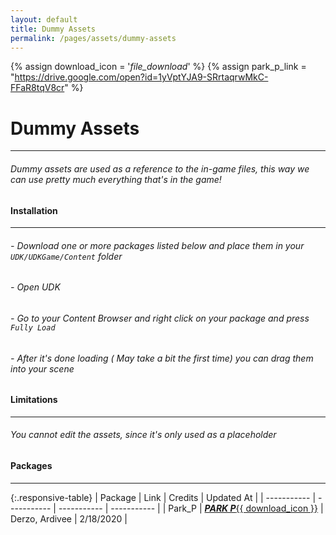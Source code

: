 ```yaml
---
layout: default
title: Dummy Assets
permalink: /pages/assets/dummy-assets
---
```


{% assign download_icon = '<i class="material-icons right">file_download</i>' %}
{% assign park_p_link = "https://drive.google.com/open?id=1yVptYJA9-SRrtaqrwMkC-FFaR8tqV8cr" %}

# Dummy Assets

---

###### Dummy assets are used as a reference to the in-game files, this way we can use pretty much everything that's in the game!

#### Installation

---

###### - Download one or more packages listed below and place them in your ```UDK/UDKGame/Content``` folder
###### - Open UDK
###### - Go to your Content Browser and right click on your package and press `Fully Load`
###### - After it's done loading ( May take a bit the first time) you can drag them into your scene

#### Limitations

---

###### You cannot edit the assets, since it's only used as a placeholder

#### Packages

---

{:.responsive-table}
| Package | Link | Credits | Updated At |
| ----------- | ----------- | ----------- | ----------- |
| Park_P | <a id="download-source" class="btn waves-effect waves-light" href="{{ park_p_link }}" target="_blank">***PARK P***{{ download_icon }}</a> | Derzo, Ardivee | 2/18/2020 |
